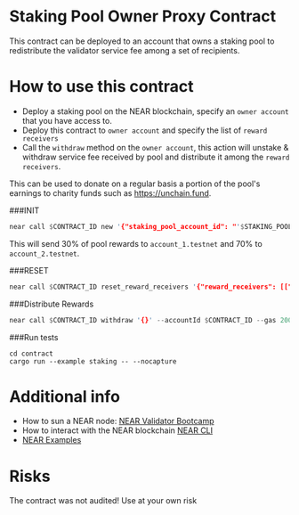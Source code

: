 Staking Pool Owner Proxy Contract
======

This contract can be deployed to an account that owns a staking pool to redistribute the validator service fee among a set of recipients.

How to use this contract
=====
 
- Deploy a staking pool on the NEAR blockchain, specify an `owner account` that you have access to.
- Deploy this contract to `owner account` and specify the list of `reward receivers` 
- Call the `withdraw` method on the `owner account`, this action will unstake & withdraw service fee received by pool and distribute it among the `reward receivers`. 

This can be used to donate on a regular basis a portion of the pool's earnings to charity funds such as https://unchain.fund.

###INIT
```rust
near call $CONTRACT_ID new '{"staking_pool_account_id": "'$STAKING_POOL'", "owner_id":"'$OWNER_ID'", "reward_receivers": [["account_1.testnet", {"numerator": 7, "denominator":10}], ["account_2.testnet", {"numerator": 3, "denominator":10}]]}' --accountId $CONTRACT_ID
```

This will send 30% of pool rewards to `account_1.testnet` and 70% to `account_2.testnet`.

###RESET
```rust
near call $CONTRACT_ID reset_reward_receivers '{"reward_receivers": [["account_1.testnet", {"numerator": 30, "denominator":100}], ["account_1.testnet", {"numerator": 70, "denominator":100}]]}' --accountId $OWNER_ID
```

###Distribute Rewards
```rust
near call $CONTRACT_ID withdraw '{}' --accountId $CONTRACT_ID --gas 200000000000000
```

###Run tests
```
cd contract
cargo run --example staking -- --nocapture
```

Additional info
====

- How to sun a NEAR node: [NEAR Validator Bootcamp](https://near-nodes.io/validator/validator-bootcamp)
- How to interact with the NEAR blockchain [NEAR CLI](https://github.com/near/near-cli)
- [NEAR Examples](https://near.dev)

Risks
====
The contract was not audited! Use at your own risk


